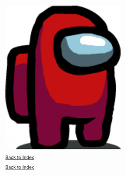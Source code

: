 ![Image](Images/Among-Us-Red-Crewmate.png)

[Back to Index](index.html)

[Back to Index](https://clingunis.github.io/cse15l-lab-reports/index.html)